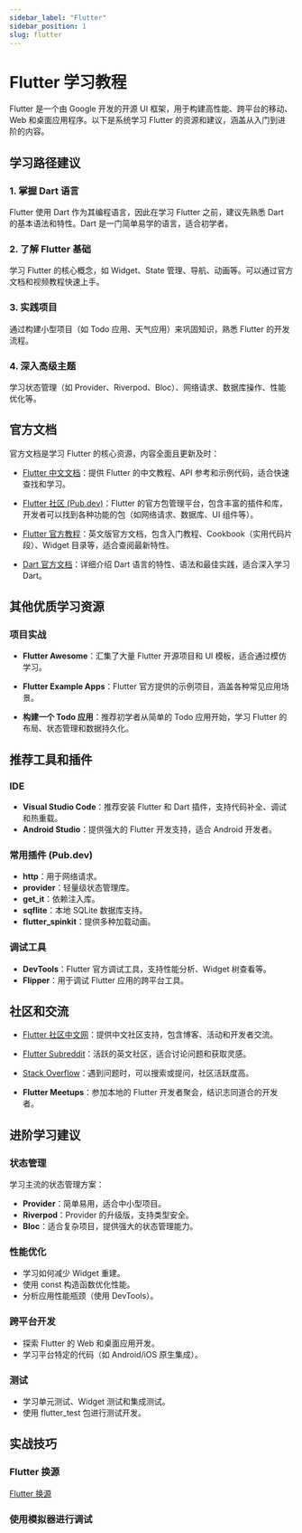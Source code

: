 ```yaml
---
sidebar_label: "Flutter"
sidebar_position: 1
slug: flutter
---
```


# Flutter 学习教程

Flutter 是一个由 Google 开发的开源 UI 框架，用于构建高性能、跨平台的移动、Web 和桌面应用程序。以下是系统学习 Flutter 的资源和建议，涵盖从入门到进阶的内容。

## 学习路径建议

### 1. 掌握 Dart 语言

Flutter 使用 Dart 作为其编程语言，因此在学习 Flutter 之前，建议先熟悉 Dart 的基本语法和特性。Dart 是一门简单易学的语言，适合初学者。

### 2. 了解 Flutter 基础

学习 Flutter 的核心概念，如 Widget、State 管理、导航、动画等。可以通过官方文档和视频教程快速上手。

### 3. 实践项目

通过构建小型项目（如 Todo 应用、天气应用）来巩固知识，熟悉 Flutter 的开发流程。

### 4. 深入高级主题

学习状态管理（如 Provider、Riverpod、Bloc）、网络请求、数据库操作、性能优化等。

## 官方文档

官方文档是学习 Flutter 的核心资源，内容全面且更新及时：

- [Flutter 中文文档](https://flutter.cn/)：提供 Flutter 的中文教程、API 参考和示例代码，适合快速查找和学习。

- [Flutter 社区 (Pub.dev)](https://pub.dev/)：Flutter 的官方包管理平台，包含丰富的插件和库，开发者可以找到各种功能的包（如网络请求、数据库、UI 组件等）。

- [Flutter 官方教程](https://flutter.dev/docs)：英文版官方文档，包含入门教程、Cookbook（实用代码片段）、Widget 目录等，适合查阅最新特性。

- [Dart 官方文档](https://dart.dev/guides)：详细介绍 Dart 语言的特性、语法和最佳实践，适合深入学习 Dart。

## 其他优质学习资源

### 项目实战

- **Flutter Awesome**：汇集了大量 Flutter 开源项目和 UI 模板，适合通过模仿学习。

- **Flutter Example Apps**：Flutter 官方提供的示例项目，涵盖各种常见应用场景。

- **构建一个 Todo 应用**：推荐初学者从简单的 Todo 应用开始，学习 Flutter 的布局、状态管理和数据持久化。

## 推荐工具和插件

### IDE

- **Visual Studio Code**：推荐安装 Flutter 和 Dart 插件，支持代码补全、调试和热重载。
- **Android Studio**：提供强大的 Flutter 开发支持，适合 Android 开发者。

### 常用插件 (Pub.dev)

- **http**：用于网络请求。
- **provider**：轻量级状态管理库。
- **get_it**：依赖注入库。
- **sqflite**：本地 SQLite 数据库支持。
- **flutter_spinkit**：提供多种加载动画。

### 调试工具

- **DevTools**：Flutter 官方调试工具，支持性能分析、Widget 树查看等。
- **Flipper**：用于调试 Flutter 应用的跨平台工具。

## 社区和交流

- [Flutter 社区中文网](https://flutter.cn/community)：提供中文社区支持，包含博客、活动和开发者交流。

- [Flutter Subreddit](https://www.reddit.com/r/FlutterDev/)：活跃的英文社区，适合讨论问题和获取灵感。

- [Stack Overflow](https://stackoverflow.com/questions/tagged/flutter)：遇到问题时，可以搜索或提问，社区活跃度高。

- **Flutter Meetups**：参加本地的 Flutter 开发者聚会，结识志同道合的开发者。

## 进阶学习建议

### 状态管理

学习主流的状态管理方案：

- **Provider**：简单易用，适合中小型项目。
- **Riverpod**：Provider 的升级版，支持类型安全。
- **Bloc**：适合复杂项目，提供强大的状态管理能力。

### 性能优化

- 学习如何减少 Widget 重建。
- 使用 const 构造函数优化性能。
- 分析应用性能瓶颈（使用 DevTools）。

### 跨平台开发

- 探索 Flutter 的 Web 和桌面应用开发。
- 学习平台特定的代码（如 Android/iOS 原生集成）。

### 测试

- 学习单元测试、Widget 测试和集成测试。
- 使用 flutter_test 包进行测试开发。

## 实战技巧

### Flutter 换源
[Flutter 换源](https://blog.csdn.net/weixin_42272869/article/details/114685993)

### 使用模拟器进行调试
